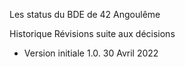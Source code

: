 Les status du BDE de 42 Angoulême

Historique
Révisions suite aux décisions


* Version initiale 1.0. 30 Avril 2022 